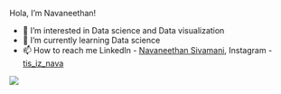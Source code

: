 Hola, I’m Navaneethan!

- 👀 I’m interested in Data science and Data visualization
- 🌱 I’m currently learning Data science
- 📫 How to reach me LinkedIn - [Navaneethan Sivamani](https://www.linkedin.com/in/navaneethansivamani/), Instagram - [tis_iz_nava](https://www.instagram.com/tis_iz_nava)


<img src ="https://github-readme-stats.vercel.app/api?username=NavaneethanGokul&&show_icons=true&title_color=ffffff&icon_color=bb2acf&text_color=daf7dc&bg_color=ffba2c">
